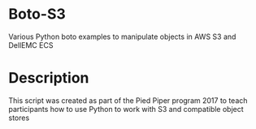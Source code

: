 # Boto-S3
Various Python boto examples to manipulate objects in AWS S3 and DellEMC ECS
# Description
This script was created as part of the Pied Piper program 2017 to teach participants how to use Python to work with S3 and compatible object stores
